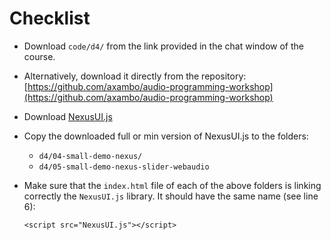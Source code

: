 # Checklist

- Download ```code/d4/``` from the link provided in the chat window of the course.
- Alternatively, download it directly from the repository: [https://github.com/axambo/audio-programming-workshop](https://github.com/axambo/audio-programming-workshop)
- Download [NexusUI.js](https://rawgit.com/nexus-js/ui/master/dist/NexusUI.js)
- Copy the downloaded full or min version of NexusUI.js to the folders:      
    - ```d4/04-small-demo-nexus/```
    - ```d4/05-small-demo-nexus-slider-webaudio```
- Make sure that the ```index.html``` file of each of the above folders is linking correctly the ```NexusUI.js``` library. It should have the same name (see line 6):

    ```
    <script src="NexusUI.js"></script>
    ```